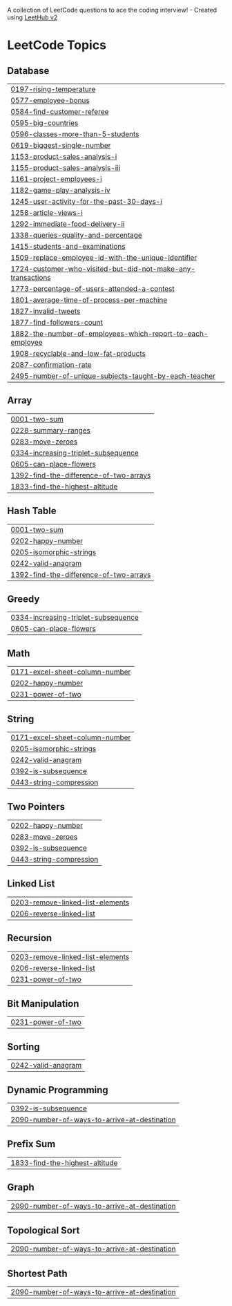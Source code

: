 A collection of LeetCode questions to ace the coding interview! - Created using [LeetHub v2](https://github.com/arunbhardwaj/LeetHub-2.0)
<!---LeetCode Topics Start-->
# LeetCode Topics
## Database
|  |
| ------- |
| [0197-rising-temperature](https://github.com/Vaishu2916/leetcode_Vaishu/tree/master/0197-rising-temperature) |
| [0577-employee-bonus](https://github.com/Vaishu2916/leetcode_Vaishu/tree/master/0577-employee-bonus) |
| [0584-find-customer-referee](https://github.com/Vaishu2916/leetcode_Vaishu/tree/master/0584-find-customer-referee) |
| [0595-big-countries](https://github.com/Vaishu2916/leetcode_Vaishu/tree/master/0595-big-countries) |
| [0596-classes-more-than-5-students](https://github.com/Vaishu2916/leetcode_Vaishu/tree/master/0596-classes-more-than-5-students) |
| [0619-biggest-single-number](https://github.com/Vaishu2916/leetcode_Vaishu/tree/master/0619-biggest-single-number) |
| [1153-product-sales-analysis-i](https://github.com/Vaishu2916/leetcode_Vaishu/tree/master/1153-product-sales-analysis-i) |
| [1155-product-sales-analysis-iii](https://github.com/Vaishu2916/leetcode_Vaishu/tree/master/1155-product-sales-analysis-iii) |
| [1161-project-employees-i](https://github.com/Vaishu2916/leetcode_Vaishu/tree/master/1161-project-employees-i) |
| [1182-game-play-analysis-iv](https://github.com/Vaishu2916/leetcode_Vaishu/tree/master/1182-game-play-analysis-iv) |
| [1245-user-activity-for-the-past-30-days-i](https://github.com/Vaishu2916/leetcode_Vaishu/tree/master/1245-user-activity-for-the-past-30-days-i) |
| [1258-article-views-i](https://github.com/Vaishu2916/leetcode_Vaishu/tree/master/1258-article-views-i) |
| [1292-immediate-food-delivery-ii](https://github.com/Vaishu2916/leetcode_Vaishu/tree/master/1292-immediate-food-delivery-ii) |
| [1338-queries-quality-and-percentage](https://github.com/Vaishu2916/leetcode_Vaishu/tree/master/1338-queries-quality-and-percentage) |
| [1415-students-and-examinations](https://github.com/Vaishu2916/leetcode_Vaishu/tree/master/1415-students-and-examinations) |
| [1509-replace-employee-id-with-the-unique-identifier](https://github.com/Vaishu2916/leetcode_Vaishu/tree/master/1509-replace-employee-id-with-the-unique-identifier) |
| [1724-customer-who-visited-but-did-not-make-any-transactions](https://github.com/Vaishu2916/leetcode_Vaishu/tree/master/1724-customer-who-visited-but-did-not-make-any-transactions) |
| [1773-percentage-of-users-attended-a-contest](https://github.com/Vaishu2916/leetcode_Vaishu/tree/master/1773-percentage-of-users-attended-a-contest) |
| [1801-average-time-of-process-per-machine](https://github.com/Vaishu2916/leetcode_Vaishu/tree/master/1801-average-time-of-process-per-machine) |
| [1827-invalid-tweets](https://github.com/Vaishu2916/leetcode_Vaishu/tree/master/1827-invalid-tweets) |
| [1877-find-followers-count](https://github.com/Vaishu2916/leetcode_Vaishu/tree/master/1877-find-followers-count) |
| [1882-the-number-of-employees-which-report-to-each-employee](https://github.com/Vaishu2916/leetcode_Vaishu/tree/master/1882-the-number-of-employees-which-report-to-each-employee) |
| [1908-recyclable-and-low-fat-products](https://github.com/Vaishu2916/leetcode_Vaishu/tree/master/1908-recyclable-and-low-fat-products) |
| [2087-confirmation-rate](https://github.com/Vaishu2916/leetcode_Vaishu/tree/master/2087-confirmation-rate) |
| [2495-number-of-unique-subjects-taught-by-each-teacher](https://github.com/Vaishu2916/leetcode_Vaishu/tree/master/2495-number-of-unique-subjects-taught-by-each-teacher) |
## Array
|  |
| ------- |
| [0001-two-sum](https://github.com/Vaishu2916/leetcode_Vaishu/tree/master/0001-two-sum) |
| [0228-summary-ranges](https://github.com/Vaishu2916/leetcode_Vaishu/tree/master/0228-summary-ranges) |
| [0283-move-zeroes](https://github.com/Vaishu2916/leetcode_Vaishu/tree/master/0283-move-zeroes) |
| [0334-increasing-triplet-subsequence](https://github.com/Vaishu2916/leetcode_Vaishu/tree/master/0334-increasing-triplet-subsequence) |
| [0605-can-place-flowers](https://github.com/Vaishu2916/leetcode_Vaishu/tree/master/0605-can-place-flowers) |
| [1392-find-the-difference-of-two-arrays](https://github.com/Vaishu2916/leetcode_Vaishu/tree/master/1392-find-the-difference-of-two-arrays) |
| [1833-find-the-highest-altitude](https://github.com/Vaishu2916/leetcode_Vaishu/tree/master/1833-find-the-highest-altitude) |
## Hash Table
|  |
| ------- |
| [0001-two-sum](https://github.com/Vaishu2916/leetcode_Vaishu/tree/master/0001-two-sum) |
| [0202-happy-number](https://github.com/Vaishu2916/leetcode_Vaishu/tree/master/0202-happy-number) |
| [0205-isomorphic-strings](https://github.com/Vaishu2916/leetcode_Vaishu/tree/master/0205-isomorphic-strings) |
| [0242-valid-anagram](https://github.com/Vaishu2916/leetcode_Vaishu/tree/master/0242-valid-anagram) |
| [1392-find-the-difference-of-two-arrays](https://github.com/Vaishu2916/leetcode_Vaishu/tree/master/1392-find-the-difference-of-two-arrays) |
## Greedy
|  |
| ------- |
| [0334-increasing-triplet-subsequence](https://github.com/Vaishu2916/leetcode_Vaishu/tree/master/0334-increasing-triplet-subsequence) |
| [0605-can-place-flowers](https://github.com/Vaishu2916/leetcode_Vaishu/tree/master/0605-can-place-flowers) |
## Math
|  |
| ------- |
| [0171-excel-sheet-column-number](https://github.com/Vaishu2916/leetcode_Vaishu/tree/master/0171-excel-sheet-column-number) |
| [0202-happy-number](https://github.com/Vaishu2916/leetcode_Vaishu/tree/master/0202-happy-number) |
| [0231-power-of-two](https://github.com/Vaishu2916/leetcode_Vaishu/tree/master/0231-power-of-two) |
## String
|  |
| ------- |
| [0171-excel-sheet-column-number](https://github.com/Vaishu2916/leetcode_Vaishu/tree/master/0171-excel-sheet-column-number) |
| [0205-isomorphic-strings](https://github.com/Vaishu2916/leetcode_Vaishu/tree/master/0205-isomorphic-strings) |
| [0242-valid-anagram](https://github.com/Vaishu2916/leetcode_Vaishu/tree/master/0242-valid-anagram) |
| [0392-is-subsequence](https://github.com/Vaishu2916/leetcode_Vaishu/tree/master/0392-is-subsequence) |
| [0443-string-compression](https://github.com/Vaishu2916/leetcode_Vaishu/tree/master/0443-string-compression) |
## Two Pointers
|  |
| ------- |
| [0202-happy-number](https://github.com/Vaishu2916/leetcode_Vaishu/tree/master/0202-happy-number) |
| [0283-move-zeroes](https://github.com/Vaishu2916/leetcode_Vaishu/tree/master/0283-move-zeroes) |
| [0392-is-subsequence](https://github.com/Vaishu2916/leetcode_Vaishu/tree/master/0392-is-subsequence) |
| [0443-string-compression](https://github.com/Vaishu2916/leetcode_Vaishu/tree/master/0443-string-compression) |
## Linked List
|  |
| ------- |
| [0203-remove-linked-list-elements](https://github.com/Vaishu2916/leetcode_Vaishu/tree/master/0203-remove-linked-list-elements) |
| [0206-reverse-linked-list](https://github.com/Vaishu2916/leetcode_Vaishu/tree/master/0206-reverse-linked-list) |
## Recursion
|  |
| ------- |
| [0203-remove-linked-list-elements](https://github.com/Vaishu2916/leetcode_Vaishu/tree/master/0203-remove-linked-list-elements) |
| [0206-reverse-linked-list](https://github.com/Vaishu2916/leetcode_Vaishu/tree/master/0206-reverse-linked-list) |
| [0231-power-of-two](https://github.com/Vaishu2916/leetcode_Vaishu/tree/master/0231-power-of-two) |
## Bit Manipulation
|  |
| ------- |
| [0231-power-of-two](https://github.com/Vaishu2916/leetcode_Vaishu/tree/master/0231-power-of-two) |
## Sorting
|  |
| ------- |
| [0242-valid-anagram](https://github.com/Vaishu2916/leetcode_Vaishu/tree/master/0242-valid-anagram) |
## Dynamic Programming
|  |
| ------- |
| [0392-is-subsequence](https://github.com/Vaishu2916/leetcode_Vaishu/tree/master/0392-is-subsequence) |
| [2090-number-of-ways-to-arrive-at-destination](https://github.com/Vaishu2916/leetcode_Vaishu/tree/master/2090-number-of-ways-to-arrive-at-destination) |
## Prefix Sum
|  |
| ------- |
| [1833-find-the-highest-altitude](https://github.com/Vaishu2916/leetcode_Vaishu/tree/master/1833-find-the-highest-altitude) |
## Graph
|  |
| ------- |
| [2090-number-of-ways-to-arrive-at-destination](https://github.com/Vaishu2916/leetcode_Vaishu/tree/master/2090-number-of-ways-to-arrive-at-destination) |
## Topological Sort
|  |
| ------- |
| [2090-number-of-ways-to-arrive-at-destination](https://github.com/Vaishu2916/leetcode_Vaishu/tree/master/2090-number-of-ways-to-arrive-at-destination) |
## Shortest Path
|  |
| ------- |
| [2090-number-of-ways-to-arrive-at-destination](https://github.com/Vaishu2916/leetcode_Vaishu/tree/master/2090-number-of-ways-to-arrive-at-destination) |
<!---LeetCode Topics End-->